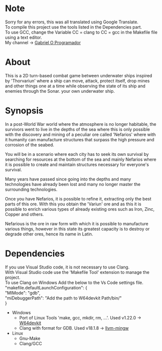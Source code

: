 # Note
Sorry for any errors, this was all translated using Google Translate.  
To compile this project use the tools listed in the Dependencies part.  
To use GCC, change the Variable CC = clang to CC = gcc in the Makefile file using a text editor.  
My channel -> [Gabriel O Programador](https://www.youtube.com/@gabriel-oprogramador)

# About
This is a 2D turn-based combat game between underwater ships inspired by 'Thorvariun' where a ship can move, attack, protect itself, drop mines and other things one at a time while observing the state of its ship and enemies through the Sonar. your own underwater ship.

# Synopsis
In a post-World War world where the atmosphere is no longer habitable, the survivors went to live in the depths of the sea where this is only possible with the discovery and mining of a peculiar ore called 'Nefarios' where with it humanity can manufacture structures that surpass the high pressure and corrosion of the seabed.  

You will be in a scenario where each city has to seek its own survival by searching for resources at the bottom of the sea and mainly Nefarios where it is possible to create and maintain structures necessary for everyone's survival.  

Many years have passed since going into the depths and many technologies have already been lost and many no longer master the surrounding technologies.  

Once you have Nefarios, it is possible to refine it, extracting only the best parts of this ore. With this you obtain the 'Variun' ore and as this it is possible to enrich various types of already existing ores such as Iron, Zinc, Copper and others.  

Nefarious is the ore in raw form with which it is possible to manufacture various things, however in this state its greatest capacity is to destroy or degrade other ores, hence its name in Latin.  

# Dependencies
If you use Visual Studio code, it is not necessary to use Clang.  
With Visual Studio code use the 'Makefile Tool' extension to manage the project.  
To use Clang on Windows Add the below to the Vs Code settings file.  
    "makefile.defaultLaunchConfiguration": {  
        "MIMode": "gdb",  
        "miDebuggerPath": "Add the path to W64devkit Path/bin/"  
    }  
* Windows
    + Port of Linux Tools 'make, gcc, mkdir, rm, ...'. Used v1.22.0 -> [W64devkit](https://github.com/skeeto/w64devkit/releases)
    + Clang with format for GDB. Used v18.1.8 -> [llvm-mingw](https://github.com/mstorsjo/llvm-mingw/releases)
* Linux
    + Gnu-Make
    + Clang/GCC


